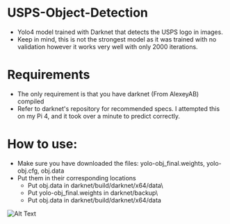 # USPS-Object-Detection
* Yolo4 model trained with Darknet that detects the USPS logo in images. 
* Keep in mind, this is not the strongest model as it was trained with no validation however it works very well with only 2000 iterations.

# Requirements
* The only requirement is that you have darknet (From AlexeyAB) compiled
* Refer to darknet's repository for recommended specs. I attempted this on my Pi 4, and it took over a minute to predict correctly.

# How to use:
* Make sure you have downloaded the files: yolo-obj_final.weights, yolo-obj.cfg, obj.data
* Put them in their corresponding locations
  * Put obj.data in darknet/build/darknet/x64/data\
  * Put yolo-obj_final.weights in darknet/backup\
  * Put obj.data in darknet/build/darknet/x64/data


![Alt Text](https://thumbs.gfycat.com/ElderlyBleakDoctorfish-size_restricted.gif)

